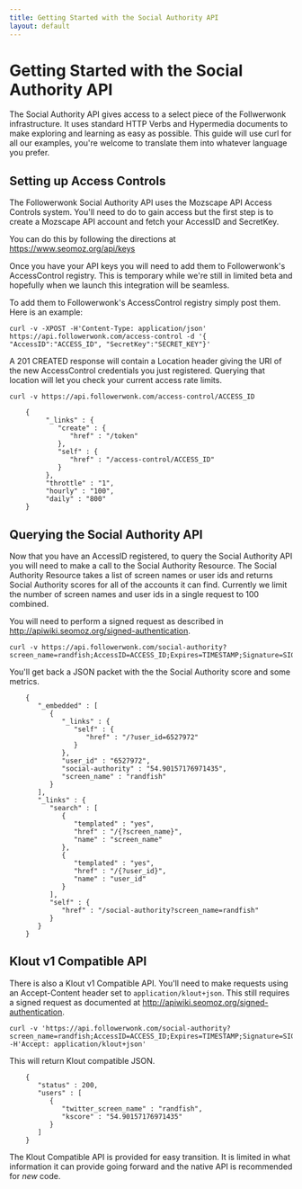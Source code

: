 ```yaml
---
title: Getting Started with the Social Authority API
layout: default
---
```

# Getting Started with the Social Authority API

The Social Authority API gives access to a select piece of the Follwerwonk infrastructure. It uses standard HTTP Verbs and Hypermedia documents to make exploring and learning as easy as possible. This guide will use curl for all our examples, you're welcome to translate them into whatever language you prefer.

## Setting up Access Controls

The Followerwonk Social Authority API uses the Mozscape API Access Controls system. You'll need to do to gain access but the first step is to create a Mozscape API account and fetch your AccessID and SecretKey.

You can do this by following the directions at https://www.seomoz.org/api/keys

Once you have your API keys you will need to add them to Followerwonk's AccessControl registry. This is temporary while we're still in limited beta and hopefully when we launch this integration will be seamless.

To add them to Followerwonk's AccessControl registry simply post them. Here is an example:

    curl -v -XPOST -H'Content-Type: application/json' https://api.followerwonk.com/access-control -d '{ "AccessID":"ACCESS_ID", "SecretKey":"SECRET_KEY"}' 

A 201 CREATED response will contain a Location header giving the URI of the new AccessControl credentials you just registered. Querying that location will let you check your current access rate limits.

    curl -v https://api.followerwonk.com/access-control/ACCESS_ID

        {
             "_links" : {
                "create" : {
                   "href" : "/token"
                },
                "self" : {
                   "href" : "/access-control/ACCESS_ID"
                }
             },
             "throttle" : "1",
             "hourly" : "100",
             "daily" : "800"
        }

## Querying the Social Authority API

Now that you have an AccessID registered, to query the Social Authority API you will need to make a call to the Social Authority Resource. The Social Authority Resource takes a list of screen names or user ids and returns Social Authority scores for all of the accounts it can find. Currently we limit the number of screen names and user ids in a single request to 100 combined.

You will need to perform a signed request as described in http://apiwiki.seomoz.org/signed-authentication.

    curl -v https://api.followerwonk.com/social-authority?screen_name=randfish;AccessID=ACCESS_ID;Expires=TIMESTAMP;Signature=SIGNATURE_HMAC

You'll get back a JSON packet with the the Social Authority score and some metrics.
 
        {
           "_embedded" : [
              {
                 "_links" : {
                    "self" : {
                       "href" : "/?user_id=6527972"
                    }
                 },
                 "user_id" : "6527972",
                 "social-authority" : "54.90157176971435",
                 "screen_name" : "randfish"
              }
           ],
           "_links" : {
              "search" : [
                 {
                    "templated" : "yes",
                    "href" : "/{?screen_name}",
                    "name" : "screen_name"
                 },
                 {
                    "templated" : "yes",
                    "href" : "/{?user_id}",
                    "name" : "user_id"
                 }
              ],
              "self" : {
                 "href" : "/social-authority?screen_name=randfish"
              }
           }
        }

## Klout v1 Compatible API

There is also a Klout v1 Compatible API. You'll need to make requests using an Accept-Content header set to `application/klout+json`. This still requires a signed request as documented at http://apiwiki.seomoz.org/signed-authentication.

    curl -v 'https://api.followerwonk.com/social-authority?screen_name=randfish;AccessID=ACCESS_ID;Expires=TIMESTAMP;Signature=SIGNATURE_HMAC' -H'Accept: application/klout+json'

This will return Klout compatible JSON.

        {
           "status" : 200,
           "users" : [
              {
                 "twitter_screen_name" : "randfish",
                 "kscore" : "54.90157176971435"
              }
           ]
        }

The Klout Compatible API is provided for easy transition. It is limited in what information it can provide going forward and the native API is recommended for *new* code.
